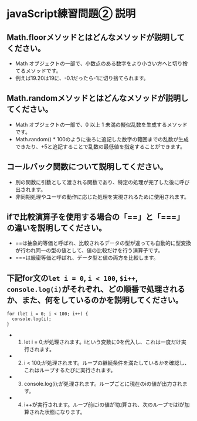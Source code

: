 # javaScript練習問題② 説明

## Math.floorメソッドとはどんなメソッドが説明してください。
- Math オブジェクトの一部で、小数点のある数字をより小さい方へと切り捨てるメソッドです。
- 例えば19.20は19に、-0.1だったら-1に切り捨てられます。


## Math.randomメソッドとはどんなメソッドが説明してください。
- Math オブジェクトの一部で、0 以上 1 未満の擬似乱数を生成するメソッドです。
- Math.random() * 100のように後ろに追記した数字の範囲までの乱数が生成できたり、+5と追記することで乱数の最低値を指定することができます。


## コールバック関数について説明してください。
- 別の関数に引数として渡される関数であり、特定の処理が完了した後に呼び出されます。
- 非同期処理やユーザの動作に応じた処理を実現されるために使用されます。


## ifで比較演算子を使用する場合の「==」と「===」の違いを説明してください。
- ==は抽象的等価と呼ばれ、比較されるデータの型が違っても自動的に型変換が行われ同一の型の値として、値の比較だけを行う演算子です。
- ===は厳密等価と呼ばれ、データ型と値の両方を比較します。


## 下記for文の`let i = 0`, `i < 100`, `$i++`, `console.log(i)`がそれぞれ、どの順番で処理されるか、また、何をしているのかを説明してください。

```
for (let i = 0; i < 100; i++) {
  console.log(i);
}
```

- 1. let i = 0;が処理されます。iという変数に0を代入し、これは一度だけ実行されます。
- 2. i < 100;が処理されます。ループの継続条件を満たしているかを確認し、これはループするたびに実行されます。
- 3. console.log(i);が処理されます。ループごとに現在のiの値が出力されます。
- 4. i++が実行されます。ループ前にiの値が1加算され、次のループではiが加算された状態になります。